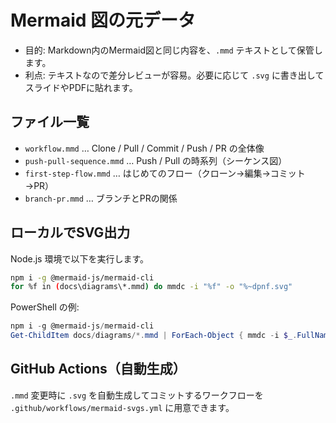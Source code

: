 # Mermaid 図の元データ

- 目的: Markdown内のMermaid図と同じ内容を、`.mmd` テキストとして保管します。
- 利点: テキストなので差分レビューが容易。必要に応じて `.svg` に書き出してスライドやPDFに貼れます。

## ファイル一覧
- `workflow.mmd` … Clone / Pull / Commit / Push / PR の全体像
- `push-pull-sequence.mmd` … Push / Pull の時系列（シーケンス図）
- `first-step-flow.mmd` … はじめてのフロー（クローン→編集→コミット→PR）
- `branch-pr.mmd` … ブランチとPRの関係

## ローカルでSVG出力
Node.js 環境で以下を実行します。

```bash
npm i -g @mermaid-js/mermaid-cli
for %f in (docs\diagrams\*.mmd) do mmdc -i "%f" -o "%~dpnf.svg"
```

PowerShell の例:

```powershell
npm i -g @mermaid-js/mermaid-cli
Get-ChildItem docs/diagrams/*.mmd | ForEach-Object { mmdc -i $_.FullName -o ($_.FullName -replace '\\.mmd$','.svg') }
```

## GitHub Actions（自動生成）
`.mmd` 変更時に `.svg` を自動生成してコミットするワークフローを `.github/workflows/mermaid-svgs.yml` に用意できます。

